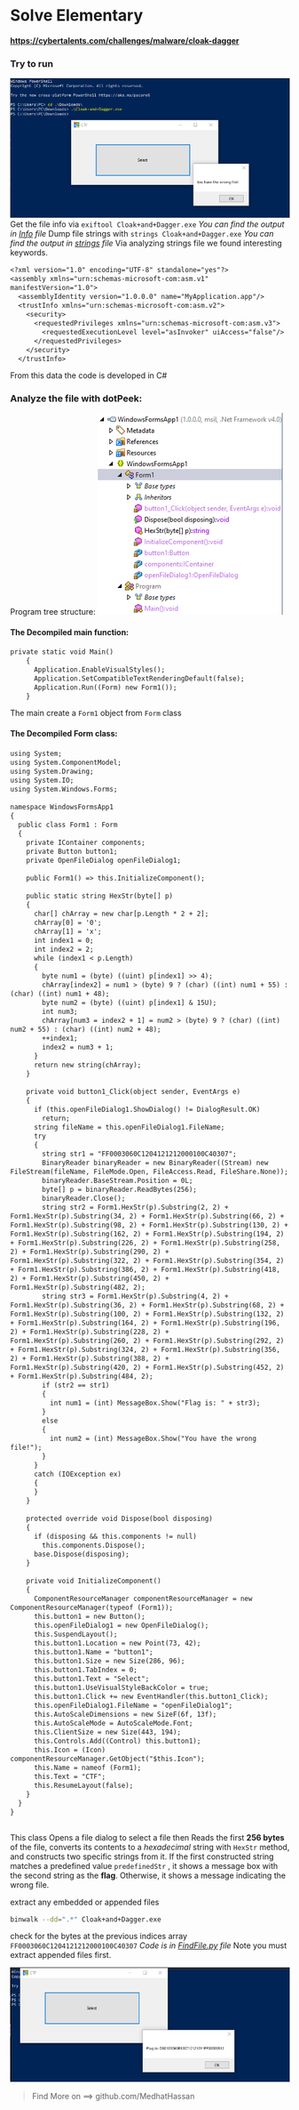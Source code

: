 # Solve Elementary
#### https://cybertalents.com/challenges/malware/cloak-dagger

### Try to run
![alt text](images/image.png)
Get the file info via `exiftool Cloak+and+Dagger.exe`
*You can find the output in [Info](Info.txt) file* 
Dump file strings with `strings Cloak+and+Dagger.exe`
*You can find the output in [strings](Strings.txt) file* 
Via analyzing strings file we found interesting keywords.
```
<?xml version="1.0" encoding="UTF-8" standalone="yes"?>
<assembly xmlns="urn:schemas-microsoft-com:asm.v1" manifestVersion="1.0">
  <assemblyIdentity version="1.0.0.0" name="MyApplication.app"/>
  <trustInfo xmlns="urn:schemas-microsoft-com:asm.v2">
    <security>
      <requestedPrivileges xmlns="urn:schemas-microsoft-com:asm.v3">
        <requestedExecutionLevel level="asInvoker" uiAccess="false"/>
      </requestedPrivileges>
    </security>
  </trustInfo>
```

From this data the code is developed in C#

### Analyze the file with dotPeek:

Program tree structure:
![alt text](images/image-1.png)

#### The Decompiled main function:
```
private static void Main()
    {
      Application.EnableVisualStyles();
      Application.SetCompatibleTextRenderingDefault(false);
      Application.Run((Form) new Form1());
    }
```
The main create a `Form1` object from `Form` class

#### The Decompiled Form class:
```
using System;
using System.ComponentModel;
using System.Drawing;
using System.IO;
using System.Windows.Forms;

namespace WindowsFormsApp1
{
  public class Form1 : Form
  {
    private IContainer components;
    private Button button1;
    private OpenFileDialog openFileDialog1;

    public Form1() => this.InitializeComponent();

    public static string HexStr(byte[] p)
    {
      char[] chArray = new char[p.Length * 2 + 2];
      chArray[0] = '0';
      chArray[1] = 'x';
      int index1 = 0;
      int index2 = 2;
      while (index1 < p.Length)
      {
        byte num1 = (byte) ((uint) p[index1] >> 4);
        chArray[index2] = num1 > (byte) 9 ? (char) ((int) num1 + 55) : (char) ((int) num1 + 48);
        byte num2 = (byte) ((uint) p[index1] & 15U);
        int num3;
        chArray[num3 = index2 + 1] = num2 > (byte) 9 ? (char) ((int) num2 + 55) : (char) ((int) num2 + 48);
        ++index1;
        index2 = num3 + 1;
      }
      return new string(chArray);
    }

    private void button1_Click(object sender, EventArgs e)
    {
      if (this.openFileDialog1.ShowDialog() != DialogResult.OK)
        return;
      string fileName = this.openFileDialog1.FileName;
      try
      {
        string str1 = "FF0003060C1204121212000100C40307";
        BinaryReader binaryReader = new BinaryReader((Stream) new FileStream(fileName, FileMode.Open, FileAccess.Read, FileShare.None));
        binaryReader.BaseStream.Position = 0L;
        byte[] p = binaryReader.ReadBytes(256);
        binaryReader.Close();
        string str2 = Form1.HexStr(p).Substring(2, 2) + Form1.HexStr(p).Substring(34, 2) + Form1.HexStr(p).Substring(66, 2) + Form1.HexStr(p).Substring(98, 2) + Form1.HexStr(p).Substring(130, 2) + Form1.HexStr(p).Substring(162, 2) + Form1.HexStr(p).Substring(194, 2) + Form1.HexStr(p).Substring(226, 2) + Form1.HexStr(p).Substring(258, 2) + Form1.HexStr(p).Substring(290, 2) + Form1.HexStr(p).Substring(322, 2) + Form1.HexStr(p).Substring(354, 2) + Form1.HexStr(p).Substring(386, 2) + Form1.HexStr(p).Substring(418, 2) + Form1.HexStr(p).Substring(450, 2) + Form1.HexStr(p).Substring(482, 2);
        string str3 = Form1.HexStr(p).Substring(4, 2) + Form1.HexStr(p).Substring(36, 2) + Form1.HexStr(p).Substring(68, 2) + Form1.HexStr(p).Substring(100, 2) + Form1.HexStr(p).Substring(132, 2) + Form1.HexStr(p).Substring(164, 2) + Form1.HexStr(p).Substring(196, 2) + Form1.HexStr(p).Substring(228, 2) + Form1.HexStr(p).Substring(260, 2) + Form1.HexStr(p).Substring(292, 2) + Form1.HexStr(p).Substring(324, 2) + Form1.HexStr(p).Substring(356, 2) + Form1.HexStr(p).Substring(388, 2) + Form1.HexStr(p).Substring(420, 2) + Form1.HexStr(p).Substring(452, 2) + Form1.HexStr(p).Substring(484, 2);
        if (str2 == str1)
        {
          int num1 = (int) MessageBox.Show("Flag is: " + str3);
        }
        else
        {
          int num2 = (int) MessageBox.Show("You have the wrong file!");
        }
      }
      catch (IOException ex)
      {
      }
    }

    protected override void Dispose(bool disposing)
    {
      if (disposing && this.components != null)
        this.components.Dispose();
      base.Dispose(disposing);
    }

    private void InitializeComponent()
    {
      ComponentResourceManager componentResourceManager = new ComponentResourceManager(typeof (Form1));
      this.button1 = new Button();
      this.openFileDialog1 = new OpenFileDialog();
      this.SuspendLayout();
      this.button1.Location = new Point(73, 42);
      this.button1.Name = "button1";
      this.button1.Size = new Size(286, 96);
      this.button1.TabIndex = 0;
      this.button1.Text = "Select";
      this.button1.UseVisualStyleBackColor = true;
      this.button1.Click += new EventHandler(this.button1_Click);
      this.openFileDialog1.FileName = "openFileDialog1";
      this.AutoScaleDimensions = new SizeF(6f, 13f);
      this.AutoScaleMode = AutoScaleMode.Font;
      this.ClientSize = new Size(443, 194);
      this.Controls.Add((Control) this.button1);
      this.Icon = (Icon) componentResourceManager.GetObject("$this.Icon");
      this.Name = nameof (Form1);
      this.Text = "CTF";
      this.ResumeLayout(false);
    }
  }
}


```

This class Opens a file dialog to select a file then Reads the first **256 bytes** of the file, converts its contents to a *hexadecimal* string with `HexStr` method, and constructs two specific strings from it. If the first constructed string matches a predefined value `predefinedStr` , it shows a message box with the second string as the **flag**. Otherwise, it shows a message indicating the wrong file.

extract any embedded or appended files
```bash
binwalk --dd=".*" Cloak+and+Dagger.exe
```

check for the bytes at the previous indices array `FF0003060C1204121212000100C40307`
*Code is in [FindFile.py](FindFile.py) file*
Note you must extract appended files first.

![alt text](images/image-2.png)

>Find More on ==> github.com/MedhatHassan 